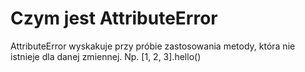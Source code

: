 # Czym jest AttributeError  
AttributeError wyskakuje przy próbie zastosowania metody, która nie istnieje dla danej zmiennej. Np. [1, 2, 3].hello()
